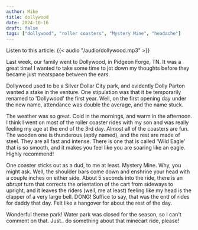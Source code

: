 ```yaml
---
author: Mike
title: dollywood
date: 2024-10-16
draft: false
tags: ["dollywood", "roller coasters", "Mystery Mine", "headache"]
---
```


Listen to this article:
{{< audio "/audio/dollywood.mp3" >}}<br>

Last week, our family went to Dollywood, in Pidgeon Forge, TN. It was a great time! I wanted to take some time to jot down my thoughts before they became just meatspace between the ears.

Dollywood used to be a Silver Dollar City park, and evidently Dolly Parton wanted a stake in the venture. One stipulation was that it be temporarily renamed to 'Dollywood' the first year. Well, on the first opening day under the new name, attendance was double the average, and the name stuck.

The weather was so great. Cold in the mornings, and warm in the afternoon. I think I went on most of the roller coaster rides with my son and was really feeling my age at the end of the 3rd day. Almost all of the coasters are fun. The wooden one is thunderous (aptly named), and the rest are made of steel. They are all fast and intense. There is one that is called 'Wild Eagle' that is so smooth, and it makes you feel like you are soaring like an eagle. Highly recommend!

One coaster sticks out as a dud, to me at least. Mystery Mine. Why, you might ask. Well, the shoulder bars come down and enshrine your head with a couple inches on either side. About 5 seconds into the ride, there is an _abrupt_ turn that corrects the orientation of the cart from sideways to upright, and it leaves the riders (well, me at least) feeling like my head is the clapper of a very large bell. DONG! Suffice to say, that was the end of rides for daddy that day. Felt like a hangover for about the rest of the day.

Wonderful theme park! Water park was closed for the season, so I can't comment on that. Just.. do something about that minecart ride, please!
